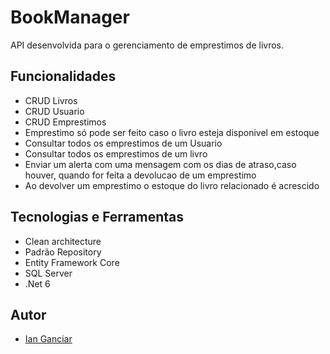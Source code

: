 
# BookManager

API desenvolvida para o gerenciamento de emprestimos de livros.


## Funcionalidades

- CRUD Livros
- CRUD Usuario
- CRUD Emprestimos
- Emprestimo só pode ser feito caso o livro esteja disponivel em estoque
- Consultar todos os emprestimos de um Usuario
- Consultar todos os emprestimos de um livro
- Enviar um alerta com uma mensagem com os dias de atraso,caso houver, quando for feita a devolucao de um emprestimo
- Ao devolver um emprestimo o estoque do livro relacionado é acrescido

## Tecnologias e Ferramentas

- Clean architecture
- Padrão Repository
- Entity Framework Core
- SQL Server
- .Net 6


## Autor

- [Ian Ganciar](https://www.linkedin.com/in/ianganciar/)

